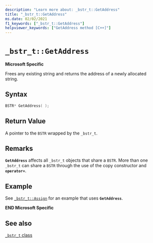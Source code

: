 ```yaml
---
description: "Learn more about: _bstr_t::GetAddress"
title: "_bstr_t::GetAddress"
ms.date: 02/02/2021
f1_keywords: ["_bstr_t::GetAddress"]
helpviewer_keywords: ["GetAddress method [C++]"]
---
```

# `_bstr_t::GetAddress`

**Microsoft Specific**

Frees any existing string and returns the address of a newly allocated string.

## Syntax

```cpp
BSTR* GetAddress( );
```

## Return Value

A pointer to the `BSTR` wrapped by the `_bstr_t`.

## Remarks

**`GetAddress`** affects all `_bstr_t` objects that share a `BSTR`. More than one `_bstr_t` can share a `BSTR` through the use of the copy constructor and **`operator=`**.

## Example

See [`_bstr_t::Assign`](../cpp/bstr-t-assign.md) for an example that uses **`GetAddress`**.

**END Microsoft Specific**

## See also

[`_bstr_t` class](../cpp/bstr-t-class.md)